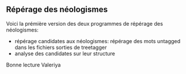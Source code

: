 ## Répérage des néologismes

Voici la prémière version des deux programmes de répérage des néologismes:

* répérage candidates aux néologismes: répérage des mots untagged dans les fichiers sorties de treetagger
* analyse des candidates sur leur structure

Bonne lecture
Valeriya
